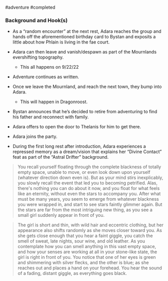  #adventure #completed 

### Background and Hook(s)

- As a “random encounter” at the next rest, Adara reaches the group and hands off the aforementioned birthday card to Bystan and exposits a little about how Phlain is living in the fae court.
- Adara can then leave and vanish/despawn as part of the Mournlands evershifting topography.
    - This all happens on 9/22/22

- Adventure continues as written.

- Once we leave the Mournland, and reach the next town, they bump into Adara.
    - This will happen in Dragonroost.
- Bystan announces that he’s decided to retire from adventuring to find his father and reconnect with family.
- Adara offers to open the door to Thelanis for him to get there.
- Adara joins the party.
- During the first long rest after introduction, Adara experiences a repressed memory as a dream/vision that explains her “Divine Contact” feat as part of the “Astral Drifter” background.

> You recall yourself floating through the complete blackness of totally empty space, unable to move, or even look down upon yourself (whatever direction down even is). But as your mind stirs inexplicably, you slowly recall the event that led you to becoming petrified. Alas, there's nothing you can do about it now, and you float for what feels like an eternity, without even the stars to accompany you. After what must be many years, you seem to emerge from whatever blackness you were wrapped in, and start to see stars faintly glimmer again. But the stars are far from the most intriguing new thing, as you see a small girl suddenly appear in front of you.

> The girl is short and thin, with wild hair and eccentric clothing, but her appearance also shifts randomly as she moves closer toward you. As she gets close enough that you hear a faint giggle, you catch the smell of sweat, late nights, sour wine, and old leather. As you contemplate how you can smell anything in this vast empty space, and how your senses are working at all in your stone-like state, the girl is right in front of you. You notice that one of her eyes is green and shimmering with silver flecks, and the other is blue; as she reaches out and places a hand on your forehead. You hear the sound of a fading, distant giggle, as everything goes black.
